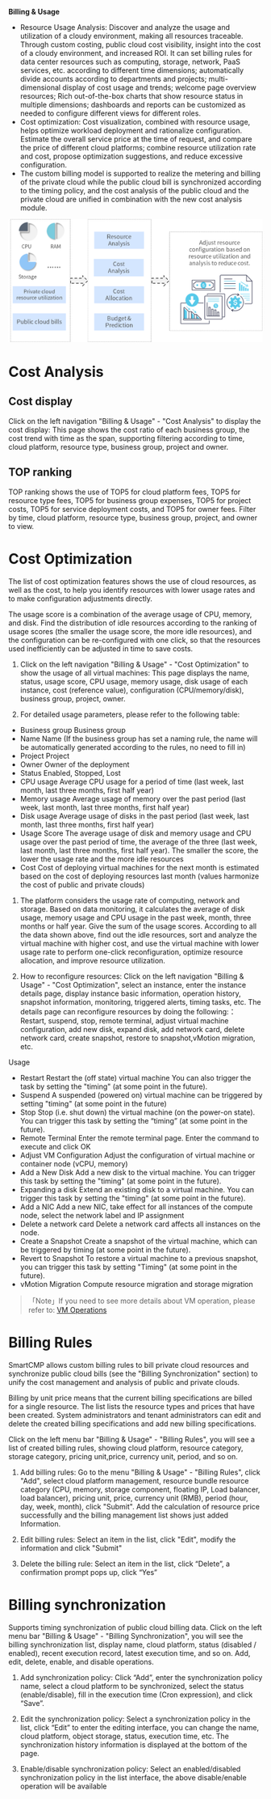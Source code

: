 **Billing & Usage**

+ Resource Usage Analysis: Discover and analyze the usage and utilization of a cloudy environment, making all resources traceable. Through custom costing, public cloud cost visibility, insight into the cost of a cloudy environment, and increased ROI. It can set billing rules for data center resources such as computing, storage, network, PaaS services, etc. according to different time dimensions; automatically divide accounts according to departments and projects; multi-dimensional display of cost usage and trends; welcome page overview resources; Rich out-of-the-box charts that show resource status in multiple dimensions; dashboards and reports can be customized as needed to configure different views for different roles.
+ Cost optimization: Cost visualization, combined with resource usage, helps optimize workload deployment and rationalize configuration. Estimate the overall service price at the time of request, and compare the price of different cloud platforms; combine resource utilization rate and cost, propose optimization suggestions, and reduce excessive configuration.
+ The custom billing model is supported to realize the metering and billing of the private cloud while the public cloud bill is synchronized according to the timing policy, and the cost analysis of the public cloud and the private cloud are unified in combination with the new cost analysis module.

![Billing](../../picture/Admin/Billing.png)

# Cost Analysis

## Cost display 

Click on the left navigation "Billing & Usage" - "Cost Analysis" to display the cost display: This page shows the cost ratio of each business group, the cost trend with time as the span, supporting filtering according to time, cloud platform, resource type, business group, project and owner.

## TOP ranking

TOP ranking shows the use of TOP5 for cloud platform fees, TOP5 for resource type fees, TOP5 for business group expenses, TOP5 for project costs, TOP5 for service deployment costs, and TOP5 for owner fees. Filter by time, cloud platform, resource type, business group, project, and owner to view.

# Cost Optimization

The list of cost optimization features shows the use of cloud resources, as well as the cost, to help you identify resources with lower usage rates and to make configuration adjustments directly.

The usage score is a combination of the average usage of CPU, memory, and disk. Find the distribution of idle resources according to the ranking of usage scores (the smaller the usage score, the more idle resources), and the configuration can be re-configured with one click, so that the resources used inefficiently can be adjusted in time to save costs.

1. Click on the left navigation "Billing & Usage" - "Cost Optimization" to show the usage of all virtual machines: This page displays the name, status, usage score, CPU usage, memory usage, disk usage of each instance, cost (reference value), configuration (CPU/memory/disk), business group, project, owner.

2. For detailed usage parameters, please refer to the following table:

 + Business group	Business group
 + Name         	Name (If the business group has set a naming rule, the name will be automatically generated according to the rules, no need to fill in)
 + Project	        Project
 + Owner	        Owner of the deployment
 + Status	        Enabled, Stopped, Lost
 + CPU usage	    Average CPU usage for a period of time (last week, last month, last three months, first half year)
 + Memory usage	    Average usage of memory over the past period (last week, last month, last three months, first half year)
 + Disk usage	    Average usage of disks in the past period (last week, last month, last three months, first half year)
 + Usage Score	    The average usage of disk and memory usage and CPU usage over the past period of time, the average of the three (last week, last month, last three months, first half year). The smaller the score, the lower the usage rate and the more idle resources
 + Cost	            Cost of deploying virtual machines for the next month is estimated based on the cost of deploying resources last month (values harmonize the cost of public and private clouds)



1. The platform considers the usage rate of computing, network and storage. Based on data monitoring, it calculates the average of disk usage, memory usage and CPU usage in the past week, month, three months or half year. Give the sum of the usage scores. According to all the data shown above, find out the idle resources, sort and analyze the virtual machine with higher cost, and use the virtual machine with lower usage rate to perform one-click reconfiguration, optimize resource allocation, and improve resource utilization.

2. How to reconfigure resources:
  Click on the left navigation "Billing & Usage" - "Cost Optimization", select an instance, enter the instance details page, display instance basic information, operation history, snapshot information, monitoring, triggered alerts, timing tasks, etc. The details page can reconfigure resources by doing the following:：
  Restart, suspend, stop, remote terminal, adjust virtual machine configuration, add new disk, expand disk, add network card, delete network card, create snapshot, restore to snapshot,vMotion migration, etc.


  Usage      
 
 + Restart           	         Restart the (off state) virtual machine You can also trigger the task by setting the "timing" (at some point in the future).
 + Suspend	                     A suspended (powered on) virtual machine can be triggered by setting "timing" (at some point in the future) 
 + Stop	                         Stop (i.e. shut down) the virtual machine (on the power-on state). You can trigger this task by setting the “timing” (at some point in the future).
 + Remote Terminal	             Enter the remote terminal page. Enter the command to execute and click OK
 + Adjust VM Configuration	     Adjust the configuration of virtual machine or container node (vCPU, memory)
 + Add a New Disk	             Add a new disk to the virtual machine. You can trigger this task by setting the "timing" (at some point in the future).
 + Expanding a disk            	 Extend an existing disk to a virtual machine. You can trigger this task by setting the "timing" (at some point in the future).
 + Add a NIC	                 Add a new NIC, take effect for all instances of the compute node, select the network label and IP assignment
 + Delete a network card	     Delete a network card affects all instances on the node.
 + Create a Snapshot	         Create a snapshot of the virtual machine, which can be triggered by timing (at some point in the future).
 + Revert to Snapshot	         To restore a virtual machine to a previous snapshot, you can trigger this task by setting "Timing" (at some point in the future).
 + vMotion Migration	         Compute resource migration and storage migration

>「Note」If you need to see more details about VM operation, please refer to: [VM Operations](http://CMP-PUBLIC-IP/help/AdminDoc/06云资源的全生命周期管理/我的部署.html)

# Billing Rules

SmartCMP allows custom billing rules to bill private cloud resources and synchronize public cloud bills (see the "Billing Synchronization" section) to unify the cost management and analysis of public and private clouds.

Billing by unit price means that the current billing specifications are billed for a single resource. The list lists the resource types and prices that have been created. System administrators and tenant administrators can edit and delete the created billing specifications and add new billing specifications.

Click on the left menu bar "Billing & Usage" - "Billing Rules", you will see a list of created billing rules, showing cloud platform, resource category, storage category, pricing unit,price, currency unit, period, and so on.

1. Add billing rules: Go to the menu "Billing & Usage" - "Billing Rules", click "Add", select cloud platform management, resource bundle resource category (CPU, memory, storage component, floating IP, Load balancer, load balancer), pricing unit, price, currency unit (RMB), period (hour, day, week, month), click "Submit". Add the calculation of resource price successfully and the billing management list shows just added Information.

2. Edit billing rules: Select an item in the list, click "Edit", modify the information and click "Submit"

3. Delete the billing rule: Select an item in the list, click “Delete”, a confirmation prompt pops up, click “Yes”

# Billing synchronization

Supports timing synchronization of public cloud billing data. Click on the left menu bar "Billing & Usage" - "Billing Synchronization", you will see the billing synchronization list, display name, cloud platform, status (disabled / enabled), recent execution record, latest execution time, and so on. Add, edit, delete, enable, and disable operations.

1. Add synchronization policy: Click “Add”, enter the synchronization policy name, select a cloud platform to be synchronized, select the status (enable/disable), fill in the execution time (Cron expression), and click “Save”.

2. Edit the synchronization policy: Select a synchronization policy in the list, click “Edit” to enter the editing interface, you can change the name, cloud platform, object storage, status, execution time, etc. The synchronization history information is displayed at the bottom of the page.

3. Enable/disable synchronization policy: Select an enabled/disabled synchronization policy in the list interface, the above disable/enable operation will be available

